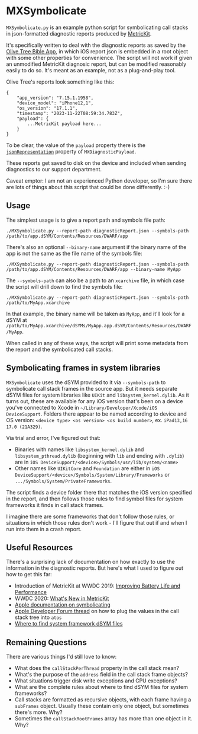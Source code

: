 # MXSymbolicate

`MXSymbolicate.py` is an example python script for symbolicating call stacks in json-formatted diagnostic reports produced by [MetricKit](https://developer.apple.com/documentation/metrickit).

It's specifically written to deal with the diagnostic reports as saved by the [Olive Tree Bible App](https://apps.apple.com/us/app/bible-app-read-study-daily/id332615624), in which iOS report json is embedded in a root object with some other properties for convenience. The script will not work if given an unmodified MetricKit diagnosic report, but can be modified reasonably easily to do so. It's meant as an example, not as a plug-and-play tool.

Olive Tree's reports look something like this:

```
{
    "app_version": "7.15.1.1958",
    "device_model": "iPhone12,1",
    "os_version": "17.1.1",
    "timestamp": "2023-11-22T08:59:34.783Z",
    "payload": {
        ...MetricKit payload here...
    }
}
```
To be clear, the value of the `payload` property there is the [`jsonRepresentation`](https://developer.apple.com/documentation/metrickit/mxdiagnosticpayload/3552307-jsonrepresentation) property of `MXDiagnosticPayload`.

These reports get saved to disk on the device and included when sending diagnostics to our support department.

Caveat emptor: I am not an experienced Python developer, so I'm sure there are lots of things about this script that could be done differently. :-)

## Usage

The simplest usage is to give a report path and symbols file path:
```
./MXSymbolicate.py --report-path diagnosticReport.json --symbols-path /path/to/app.dSYM/Contents/Resources/DWARF/app
```

There's also an optional `--binary-name` argument if the binary name of the app is not the same as the file name of the symbols file:

```
./MXSymbolicate.py --report-path diagnosticReport.json --symbols-path /path/to/app.dSYM/Contents/Resources/DWARF/app --binary-name MyApp
```

The `--symbols-path` can also be a path to an `xcarchive` file, in which case the script will drill down to find the symbols file:

```
./MXSymbolicate.py --report-path diagnosticReport.json --symbols-path /path/to/MyApp.xcarchive
```

In that example, the binary name will be taken as `MyApp`, and it'll look for a dSYM at `/path/to/MyApp.xcarchive/dSYMs/MyApp.app.dSYM/Contents/Resources/DWARF/MyApp`.

When called in any of these ways, the script will print some metadata from the report and the symbolicated call stacks.

## Symbolicating frames in system libraries

`MXSymbolicate` uses the dSYM provided to it via `--symbols-path` to symbolicate call stack frames in the source app. But it needs separate dSYM files for system libraries like `UIKit` and `libsystem_kernel.dylib`. As it turns out, these are available for any iOS version that's been on a device you've connected to Xcode in `~/Library/Developer/Xcode/iOS DeviceSupport`. Folders there appear to be named according to device and OS version: `<device type> <os version> <os build number>`, ex. `iPad13,16 17.0 (21A329)`.

Via trial and error, I've figured out that:

 - Binaries with names like `libsystem_kernel.dylib` and `libsystem_pthread.dylib` (beginning with `lib` and ending with `.dylib`) are in `iOS DeviceSupport/<device>/Symbols/usr/lib/system/<name>`
 - Other names like `UIKitCore` and `Foundation` are either in `iOS DeviceSupport/<device>/Symbols/System/Library/Frameworks` or `.../Symbols/System/PrivateFrameworks`.

The script finds a device folder there that matches the iOS version specified in the report, and then follows those rules to find symbol files for system frameworks it finds in call stack frames.

I imagine there are some frameworks that don't follow those rules, or situations in which those rules don't work - I'll figure that out if and when I run into them in a crash report.

## Useful Resources

There's a surprising lack of documentation on how exactly to use the information in the diagnostic reports. But here's what I used to figure out how to get this far:

 - Introduction of MetricKit at WWDC 2019: [Improving Battery Life and Performance](https://developer.apple.com/videos/play/wwdc2019/417/)
 - WWDC 2020: [What's New in MetricKit](https://developer.apple.com/videos/play/wwdc2020/10081/)
 - [Apple documentation on symbolicating](https://developer.apple.com/documentation/xcode/adding-identifiable-symbol-names-to-a-crash-report)
 - [Apple Developer Forum thread](https://developer.apple.com/forums/thread/681967) on how to plug the values in the call stack tree into `atos`
 - [Where to find system framework dSYM files](https://www.finik.net/2017/03/20/iOS-Crash-Symbolication-for-dummies-Part-2/)

## Remaining Questions

There are various things I'd still love to know:

 - What does the `callStackPerThread` property in the call stack mean?
 - What's the purpose of the `address` field in the call stack frame objects?
 - What situations trigger disk write exceptions and CPU exceptions?
 - What are the complete rules about where to find dSYM files for system frameworks?
 - Call stacks are formatted as recursive objects, with each frame having a `subFrames` object. Usually these contain only one object, but sometimes there's more. Why?
 - Sometimes the `callStackRootFrames` array has more than one object in it. Why?
